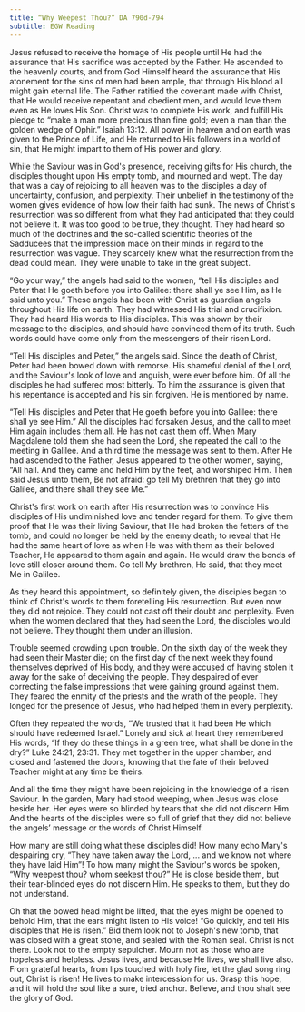 ```yaml
---
title: “Why Weepest Thou?” DA 790d-794
subtitle: EGW Reading
---
```


Jesus refused to receive the homage of His people until He had the assurance that His sacrifice was accepted by the Father. He ascended to the heavenly courts, and from God Himself heard the assurance that His atonement for the sins of men had been ample, that through His blood all might gain eternal life. The Father ratified the covenant made with Christ, that He would receive repentant and obedient men, and would love them even as He loves His Son. Christ was to complete His work, and fulfill His pledge to “make a man more precious than fine gold; even a man than the golden wedge of Ophir.” Isaiah 13:12. All power in heaven and on earth was given to the Prince of Life, and He returned to His followers in a world of sin, that He might impart to them of His power and glory.

While the Saviour was in God's presence, receiving gifts for His church, the disciples thought upon His empty tomb, and mourned and wept. The day that was a day of rejoicing to all heaven was to the disciples a day of uncertainty, confusion, and perplexity. Their unbelief in the testimony of the women gives evidence of how low their faith had sunk. The news of Christ's resurrection was so different from what they had anticipated that they could not believe it. It was too good to be true, they thought. They had heard so much of the doctrines and the so-called scientific theories of the Sadducees that the impression made on their minds in regard to the resurrection was vague. They scarcely knew what the resurrection from the dead could mean. They were unable to take in the great subject.

“Go your way,” the angels had said to the women, “tell His disciples and Peter that He goeth before you into Galilee: there shall ye see Him, as He said unto you.” These angels had been with Christ as guardian angels throughout His life on earth. They had witnessed His trial and crucifixion. They had heard His words to His disciples. This was shown by their message to the disciples, and should have convinced them of its truth. Such words could have come only from the messengers of their risen Lord.

“Tell His disciples and Peter,” the angels said. Since the death of Christ, Peter had been bowed down with remorse. His shameful denial of the Lord, and the Saviour's look of love and anguish, were ever before him. Of all the disciples he had suffered most bitterly. To him the assurance is given that his repentance is accepted and his sin forgiven. He is mentioned by name.

“Tell His disciples and Peter that He goeth before you into Galilee: there shall ye see Him.” All the disciples had forsaken Jesus, and the call to meet Him again includes them all. He has not cast them off. When Mary Magdalene told them she had seen the Lord, she repeated the call to the meeting in Galilee. And a third time the message was sent to them. After He had ascended to the Father, Jesus appeared to the other women, saying, “All hail. And they came and held Him by the feet, and worshiped Him. Then said Jesus unto them, Be not afraid: go tell My brethren that they go into Galilee, and there shall they see Me.”

Christ's first work on earth after His resurrection was to convince His disciples of His undiminished love and tender regard for them. To give them proof that He was their living Saviour, that He had broken the fetters of the tomb, and could no longer be held by the enemy death; to reveal that He had the same heart of love as when He was with them as their beloved Teacher, He appeared to them again and again. He would draw the bonds of love still closer around them. Go tell My brethren, He said, that they meet Me in Galilee.

As they heard this appointment, so definitely given, the disciples began to think of Christ's words to them foretelling His resurrection. But even now they did not rejoice. They could not cast off their doubt and perplexity. Even when the women declared that they had seen the Lord, the disciples would not believe. They thought them under an illusion.

Trouble seemed crowding upon trouble. On the sixth day of the week they had seen their Master die; on the first day of the next week they found themselves deprived of His body, and they were accused of having stolen it away for the sake of deceiving the people. They despaired of ever correcting the false impressions that were gaining ground against them. They feared the enmity of the priests and the wrath of the people. They longed for the presence of Jesus, who had helped them in every perplexity.

Often they repeated the words, “We trusted that it had been He which should have redeemed Israel.” Lonely and sick at heart they remembered His words, “If they do these things in a green tree, what shall be done in the dry?” Luke 24:21; 23:31. They met together in the upper chamber, and closed and fastened the doors, knowing that the fate of their beloved Teacher might at any time be theirs.

And all the time they might have been rejoicing in the knowledge of a risen Saviour. In the garden, Mary had stood weeping, when Jesus was close beside her. Her eyes were so blinded by tears that she did not discern Him. And the hearts of the disciples were so full of grief that they did not believe the angels’ message or the words of Christ Himself.

How many are still doing what these disciples did! How many echo Mary's despairing cry, “They have taken away the Lord, ... and we know not where they have laid Him”! To how many might the Saviour's words be spoken, “Why weepest thou? whom seekest thou?” He is close beside them, but their tear-blinded eyes do not discern Him. He speaks to them, but they do not understand.

Oh that the bowed head might be lifted, that the eyes might be opened to behold Him, that the ears might listen to His voice! “Go quickly, and tell His disciples that He is risen.” Bid them look not to Joseph's new tomb, that was closed with a great stone, and sealed with the Roman seal. Christ is not there. Look not to the empty sepulcher. Mourn not as those who are hopeless and helpless. Jesus lives, and because He lives, we shall live also. From grateful hearts, from lips touched with holy fire, let the glad song ring out, Christ is risen! He lives to make intercession for us. Grasp this hope, and it will hold the soul like a sure, tried anchor. Believe, and thou shalt see the glory of God.